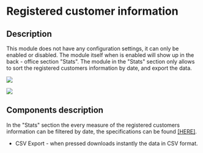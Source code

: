 # Registered customer information

## Description

This module does not have any configuration settings, it can only be enabled or disabled. The module itself when is enabled will show up in the back - office section "Stats". The module in the "Stats" section only allows to sort the registered customers information by date, and export the data.

![](<../../../../../.gitbook/assets/Screenshot 2022-08-04 at 14-16-56 Module manager • test.png>)

![](<../../../../../.gitbook/assets/Screenshot 2022-08-04 at 14-29-24 Stats • test.png>)

## Components description



In the "Stats" section the every measure of the registered customers information can be filtered by date, the specifications can be found [\[HERE\]](../../../common-components/stats-page-specific-component/filtering-components-in-stats.md).

* CSV Export - when pressed downloads instantly the data in CSV format.
